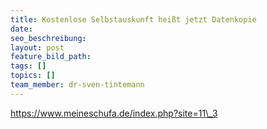 ```yaml
---
title: Kostenlose Selbstauskunft heißt jetzt Datenkopie
date:
seo_beschreibung:
layout: post
feature_bild_path:
tags: []
topics: []
team_member: dr-sven-tintemann
---
```


https://www.meineschufa.de/index.php?site=11\_3
